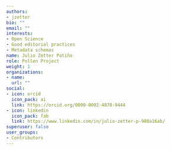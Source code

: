 ```yaml
---
authors:
- jzetter
bio: ""
email: ""
interests:
- Open Science
- Good editorial practices
- Metadata schemas
name: Julio Zetter Patiño
role: Pollen Project
weight: 1
organizations:
- name: 
  url: ""
social:
- icon: orcid
  icon_pack: ai
  link: https://orcid.org/0000-0002-4870-9444
- icon: linkedin
  icon_pack: fab
  link: https://www.linkedin.com/in/julio-zetter-p-988a16ab/
superuser: false
user_groups:
- Contributors
---
```

